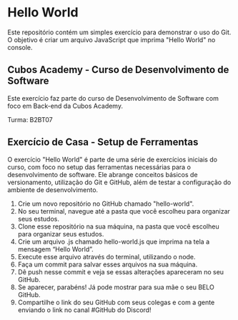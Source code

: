 # Hello World

Este repositório contém um simples exercício para demonstrar o uso do Git. O objetivo é criar um arquivo JavaScript que imprima "Hello World" no console.

## Cubos Academy - Curso de Desenvolvimento de Software

Este exercício faz parte do curso de Desenvolvimento de Software com foco em Back-end da Cubos Academy. 

Turma: B2BT07

## Exercício de Casa - Setup de Ferramentas

O exercício "Hello World" é parte de uma série de exercícios iniciais do curso, com foco no setup das ferramentas necessárias para o desenvolvimento de software. Ele abrange conceitos básicos de versionamento, utilização do Git e GitHub, além de testar a configuração do ambiente de desenvolvimento.


1. Crie um novo repositório no GitHub chamado "hello-world".
2. No seu terminal, navegue até a pasta que você escolheu para organizar seus estudos.
3. Clone esse repositório na sua máquina, na pasta que você escolheu para organizar seus estudos.
4. Crie um arquivo .js chamado hello-world.js que imprima na tela a mensagem “Hello World”.
5. Execute esse arquivo através do terminal, utilizando o node.
6. Faça um commit para salvar esses arquivos na sua máquina.
7. Dê push nesse commit e veja se essas alterações apareceram no seu GitHub.
8. Se aparecer, parabéns! Já pode mostrar para sua mãe o seu BELO GitHub.
9. Compartilhe o link do seu GitHub com seus colegas e com a gente enviando o link no canal #GitHub do Discord!

